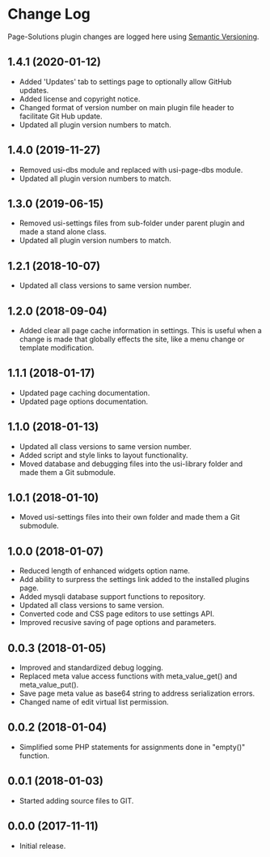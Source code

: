 # Change Log #

Page-Solutions plugin changes are logged here using <a href="http://semver.org/">Semantic Versioning</a>.

## 1.4.1 (2020-01-12) ##
* Added 'Updates' tab to settings page to optionally allow GitHub updates.
* Added license and copyright notice.
* Changed format of version number on main plugin file header to facilitate Git Hub update.
* Updated all plugin version numbers to match.

## 1.4.0 (2019-11-27) ##
* Removed usi-dbs module and replaced with usi-page-dbs module.
* Updated all plugin version numbers to match.

## 1.3.0 (2019-06-15) ##
* Removed usi-settings files from sub-folder under parent plugin and made a stand alone class.
* Updated all plugin version numbers to match.

## 1.2.1 (2018-10-07) ##
* Updated all class versions to same version number.

## 1.2.0 (2018-09-04) ##
* Added clear all page cache information in settings. This is useful when a change is made that globally effects the site, like a menu change or template modification.

## 1.1.1 (2018-01-17) ##
* Updated page caching documentation.
* Updated page options documentation.

## 1.1.0 (2018-01-13) ##
* Updated all class versions to same version number.
* Added script and style links to layout functionality.
* Moved database and debugging files into the usi-library folder and made them a Git submodule.

## 1.0.1 (2018-01-10) ##
* Moved usi-settings files into their own folder and made them a Git submodule.

## 1.0.0 (2018-01-07) ##
* Reduced length of enhanced widgets option name.
* Add ability to surpress the settings link added to the installed plugins page.
* Added mysqli database support functions to repository.
* Updated all class versions to same version.
* Converted code and CSS page editors to use settings API.
* Improved recusive saving of page options and parameters.

## 0.0.3 (2018-01-05) ##
* Improved and standardized debug logging.
* Replaced meta value access functions with meta_value_get() and meta_value_put().
* Save page meta value as base64 string to address serialization errors.
* Changed name of edit virtual list permission.

## 0.0.2 (2018-01-04) ##
* Simplified some PHP statements for assignments done in "empty()" function.

## 0.0.1 (2018-01-03) ##
* Started adding source files to GIT.

## 0.0.0 (2017-11-11) ##
* Initial release.

